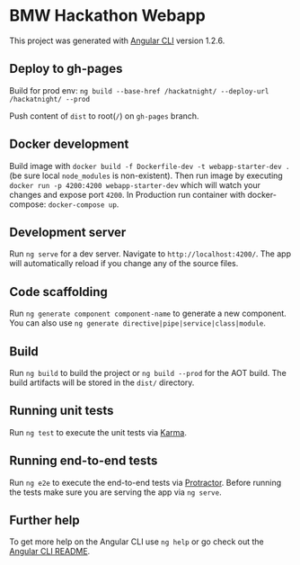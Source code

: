 # BMW Hackathon Webapp

This project was generated with [Angular CLI](https://github.com/angular/angular-cli) version 1.2.6.

## Deploy to gh-pages

Build for prod env: `ng build --base-href /hackatnight/ --deploy-url /hackatnight/ --prod`

Push content of `dist` to root(`/`) on `gh-pages` branch.

## Docker development

Build image with `docker build -f Dockerfile-dev -t webapp-starter-dev .` (be sure local `node_modules` is non-existent).
Then run image by executing `docker run -p 4200:4200 webapp-starter-dev` which will watch your changes and expose port `4200`.
In Production run container with docker-compose: `docker-compose up`.

## Development server

Run `ng serve` for a dev server. Navigate to `http://localhost:4200/`. The app will automatically reload if you change any of the source files.

## Code scaffolding

Run `ng generate component component-name` to generate a new component. You can also use `ng generate directive|pipe|service|class|module`.

## Build

Run `ng build` to build the project or `ng build --prod` for the AOT build. The build artifacts will be stored in the `dist/` directory.

## Running unit tests

Run `ng test` to execute the unit tests via [Karma](https://karma-runner.github.io).

## Running end-to-end tests

Run `ng e2e` to execute the end-to-end tests via [Protractor](http://www.protractortest.org/).
Before running the tests make sure you are serving the app via `ng serve`.

## Further help

To get more help on the Angular CLI use `ng help` or go check out the [Angular CLI README](https://github.com/angular/angular-cli/blob/master/README.md).
